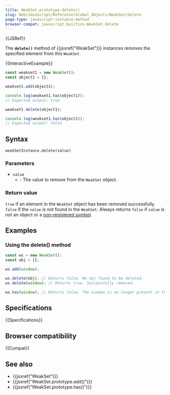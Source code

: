 ```yaml
---
title: WeakSet.prototype.delete()
slug: Web/JavaScript/Reference/Global_Objects/WeakSet/delete
page-type: javascript-instance-method
browser-compat: javascript.builtins.WeakSet.delete
---
```


{{JSRef}}

The **`delete()`** method of {{jsxref("WeakSet")}} instances removes the specified element from this `WeakSet`.

{{InteractiveExample}}

```js interactive-example
const weakset1 = new WeakSet();
const object1 = {};

weakset1.add(object1);

console.log(weakset1.has(object1));
// Expected output: true

weakset1.delete(object1);

console.log(weakset1.has(object1));
// Expected output: false

```

## Syntax

```js-nolint
weakSetInstance.delete(value)
```

### Parameters

- `value`
  - : The value to remove from the `WeakSet` object.

### Return value

`true` if an element in the `WeakSet` object has been removed successfully. `false` if the `value` is not found in the `WeakSet`. Always returns `false` if `value` is not an object or a [non-registered symbol](/en-US/docs/Web/JavaScript/Reference/Global_Objects/Symbol#shared_symbols_in_the_global_symbol_registry).

## Examples

### Using the delete() method

```js
const ws = new WeakSet();
const obj = {};

ws.add(window);

ws.delete(obj); // Returns false. No obj found to be deleted.
ws.delete(window); // Returns true. Successfully removed.

ws.has(window); // Returns false. The window is no longer present in the WeakSet.
```

## Specifications

{{Specifications}}

## Browser compatibility

{{Compat}}

## See also

- {{jsxref("WeakSet")}}
- {{jsxref("WeakSet.prototype.add()")}}
- {{jsxref("WeakSet.prototype.has()")}}

